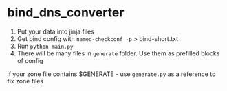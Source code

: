 # bind_dns_converter

1. Put your data into jinja files
2. Get bind config with ```named-checkconf -p``` > bind-short.txt
3. Run ```python main.py```
4. There will be many files in ```generate``` folder. Use them as prefilled blocks of config

if your zone file contains $GENERATE - use ```generate.py``` as a reference to fix zone files
